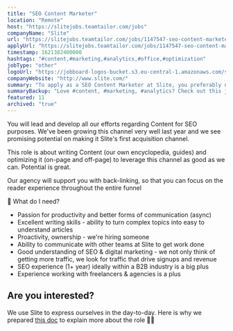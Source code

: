 ```yaml
---
title: "SEO Content Marketer"
location: "Remote"
host: "https://slitejobs.teamtailor.com/jobs"
companyName: "Slite"
url: "https://slitejobs.teamtailor.com/jobs/1147547-seo-content-marketer"
applyUrl: "https://slitejobs.teamtailor.com/jobs/1147547-seo-content-marketer/applications/new?"
timestamp: 1621382400000
hashtags: "#content,#marketing,#analytics,#office,#optimization"
jobType: "other"
logoUrl: "https://jobboard-logos-bucket.s3.eu-central-1.amazonaws.com/slite"
companyWebsite: "http://www.slite.com/"
summary: "To apply as a SEO Content Marketer at Slite, you preferably need to have good understanding of SEO & digital marketing."
summaryBackup: "Love #content, #marketing, #analytics? Check out this job post!"
featured: 11
archived: "true"
---
```


You will lead and develop all our efforts regarding Content for SEO purposes. We've been growing this channel very well last year and we see promising potential on making it Slite's first acquisition channel.

This role is about writing Content (our own encyclopedia, guides) and optimizing it (on-page and off-page) to leverage this channel as good as we can. Potential is great.

Our agency will support you with back-linking, so that you can focus on the reader experience throughout the entire funnel

📖 What do I need?

*   Passion for productivity and better forms of communication (async)
*   Excellent writing skills - ability to turn complex topics into easy to understand articles
*   Proactivity, ownership - we're hiring someone
*   Ability to communicate with other teams at Slite to get work done
*   Good understanding of SEO & digital marketing - we not only think of getting more traffic, we look for traffic that drive signups and revenue
*   SEO experience (1+ year) ideally within a B2B industry is a big plus
*   Experience working with freelancers & agencies is a plus

## Are you interested?

We use Slite to express ourselves in the day-to-day. Here is why we prepared [this doc](https://slite.slite.com/p/note/G95Rc1AGXNs3tkPQZQoZ5D) to explain more about the role 🙌🏻
